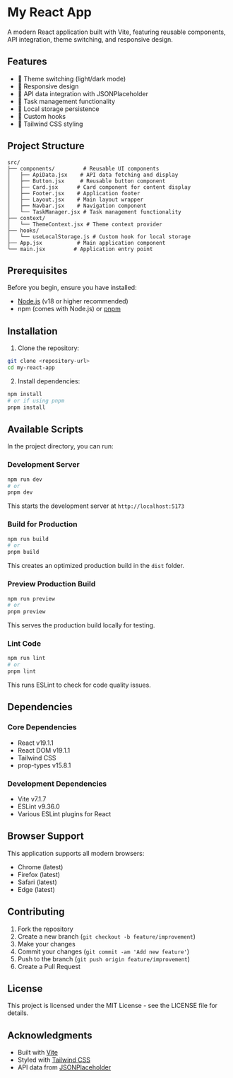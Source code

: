 # My React App

A modern React application built with Vite, featuring reusable components, API integration, theme switching, and responsive design.

## Features

- 🎨 Theme switching (light/dark mode)
- 📱 Responsive design
- 🔄 API data integration with JSONPlaceholder
- 📝 Task management functionality
- 💾 Local storage persistence
- 🎯 Custom hooks
- 🎨 Tailwind CSS styling

## Project Structure

```
src/
├── components/         # Reusable UI components
│   ├── ApiData.jsx    # API data fetching and display
│   ├── Button.jsx     # Reusable button component
│   ├── Card.jsx      # Card component for content display
│   ├── Footer.jsx    # Application footer
│   ├── Layout.jsx    # Main layout wrapper
│   ├── Navbar.jsx    # Navigation component
│   └── TaskManager.jsx # Task management functionality
├── context/
│   └── ThemeContext.jsx # Theme context provider
├── hooks/
│   └── useLocalStorage.js # Custom hook for local storage
├── App.jsx           # Main application component
└── main.jsx         # Application entry point
```

## Prerequisites

Before you begin, ensure you have installed:
- [Node.js](https://nodejs.org/) (v18 or higher recommended)
- npm (comes with Node.js) or [pnpm](https://pnpm.io/)

## Installation

1. Clone the repository:
```bash
git clone <repository-url>
cd my-react-app
```

2. Install dependencies:
```bash
npm install
# or if using pnpm
pnpm install
```

## Available Scripts

In the project directory, you can run:

### Development Server
```bash
npm run dev
# or
pnpm dev
```
This starts the development server at `http://localhost:5173`

### Build for Production
```bash
npm run build
# or
pnpm build
```
This creates an optimized production build in the `dist` folder.

### Preview Production Build
```bash
npm run preview
# or
pnpm preview
```
This serves the production build locally for testing.

### Lint Code
```bash
npm run lint
# or
pnpm lint
```
This runs ESLint to check for code quality issues.

## Dependencies

### Core Dependencies
- React v19.1.1
- React DOM v19.1.1
- Tailwind CSS
- prop-types v15.8.1

### Development Dependencies
- Vite v7.1.7
- ESLint v9.36.0
- Various ESLint plugins for React

## Browser Support

This application supports all modern browsers:
- Chrome (latest)
- Firefox (latest)
- Safari (latest)
- Edge (latest)

## Contributing

1. Fork the repository
2. Create a new branch (`git checkout -b feature/improvement`)
3. Make your changes
4. Commit your changes (`git commit -am 'Add new feature'`)
5. Push to the branch (`git push origin feature/improvement`)
6. Create a Pull Request

## License

This project is licensed under the MIT License - see the LICENSE file for details.

## Acknowledgments

- Built with [Vite](https://vitejs.dev/)
- Styled with [Tailwind CSS](https://tailwindcss.com/)
- API data from [JSONPlaceholder](https://jsonplaceholder.typicode.com/)
